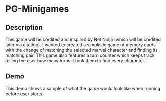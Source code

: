 # PG-Minigames

## Description
This game will be credited and inspired by Net Ninja (which will be credited later via citation). I wanted to created a simplistic game of memory cards with the change of matching the selected marvel character and finding its matching pair. This game also features a turn counter which keeps track telling the user how many turns it took them to find every character.

## Demo

This demo shows a sample of what the game would look like when running before user starts.
